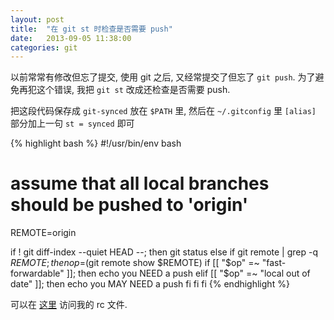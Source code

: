 ```yaml
---
layout: post
title:  "在 git st 时检查是否需要 push"
date:   2013-09-05 11:38:00
categories: git
---
```


以前常常有修改但忘了提交, 使用 git 之后, 又经常提交了但忘了 `git push`.
为了避免再犯这个错误, 我把 `git st` 改成还检查是否需要 push.

把这段代码保存成 `git-synced` 放在 `$PATH` 里, 然后在 `~/.gitconfig` 里 `[alias]` 部分加上一句 `st = synced` 即可

{% highlight bash %}
#!/usr/bin/env bash

# assume that all local branches should be pushed to 'origin'
REMOTE=origin

if ! git diff-index --quiet HEAD --; then
        git status
else
        if git remote | grep -q $REMOTE; then
                op=$(git remote show $REMOTE)
                if [[ "$op" =~ "fast-forwardable" ]]; then
                        echo you NEED a push
                elif [[ "$op" =~ "local out of date" ]]; then
                        echo you MAY NEED a push
                fi
        fi
fi
{% endhighlight %}

可以在 [这里][menghanrc] 访问我的 rc 文件.

[menghanrc]: https://github.com/menghan/menghanrc

